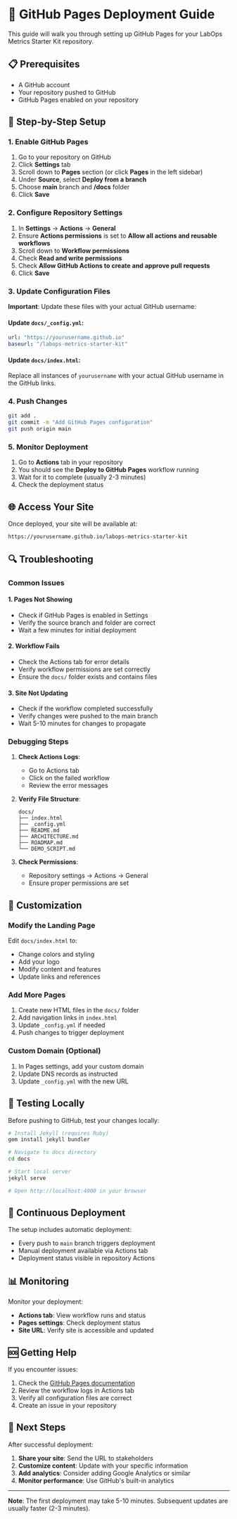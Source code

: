 # 🚀 GitHub Pages Deployment Guide

This guide will walk you through setting up GitHub Pages for your LabOps Metrics Starter Kit repository.

## 📋 Prerequisites

- A GitHub account
- Your repository pushed to GitHub
- GitHub Pages enabled on your repository

## 🔧 Step-by-Step Setup

### 1. Enable GitHub Pages

1. Go to your repository on GitHub
2. Click **Settings** tab
3. Scroll down to **Pages** section (or click **Pages** in the left sidebar)
4. Under **Source**, select **Deploy from a branch**
5. Choose **main** branch and **/docs** folder
6. Click **Save**

### 2. Configure Repository Settings

1. In **Settings** → **Actions** → **General**
2. Ensure **Actions permissions** is set to **Allow all actions and reusable workflows**
3. Scroll down to **Workflow permissions**
4. Check **Read and write permissions**
5. Check **Allow GitHub Actions to create and approve pull requests**
6. Click **Save**

### 3. Update Configuration Files

**Important**: Update these files with your actual GitHub username:

#### Update `docs/_config.yml`:
```yaml
url: "https://yourusername.github.io"
baseurl: "/labops-metrics-starter-kit"
```

#### Update `docs/index.html`:
Replace all instances of `yourusername` with your actual GitHub username in the GitHub links.

### 4. Push Changes

```bash
git add .
git commit -m "Add GitHub Pages configuration"
git push origin main
```

### 5. Monitor Deployment

1. Go to **Actions** tab in your repository
2. You should see the **Deploy to GitHub Pages** workflow running
3. Wait for it to complete (usually 2-3 minutes)
4. Check the deployment status

## 🌐 Access Your Site

Once deployed, your site will be available at:
```
https://yourusername.github.io/labops-metrics-starter-kit
```

## 🔍 Troubleshooting

### Common Issues

#### 1. Pages Not Showing
- Check if GitHub Pages is enabled in Settings
- Verify the source branch and folder are correct
- Wait a few minutes for initial deployment

#### 2. Workflow Fails
- Check the Actions tab for error details
- Verify workflow permissions are set correctly
- Ensure the `docs/` folder exists and contains files

#### 3. Site Not Updating
- Check if the workflow completed successfully
- Verify changes were pushed to the main branch
- Wait 5-10 minutes for changes to propagate

### Debugging Steps

1. **Check Actions Logs**:
   - Go to Actions tab
   - Click on the failed workflow
   - Review the error messages

2. **Verify File Structure**:
   ```
   docs/
   ├── index.html
   ├── _config.yml
   ├── README.md
   ├── ARCHITECTURE.md
   ├── ROADMAP.md
   └── DEMO_SCRIPT.md
   ```

3. **Check Permissions**:
   - Repository settings → Actions → General
   - Ensure proper permissions are set

## 🎨 Customization

### Modify the Landing Page

Edit `docs/index.html` to:
- Change colors and styling
- Add your logo
- Modify content and features
- Update links and references

### Add More Pages

1. Create new HTML files in the `docs/` folder
2. Add navigation links in `index.html`
3. Update `_config.yml` if needed
4. Push changes to trigger deployment

### Custom Domain (Optional)

1. In Pages settings, add your custom domain
2. Update DNS records as instructed
3. Update `_config.yml` with the new URL

## 📱 Testing Locally

Before pushing to GitHub, test your changes locally:

```bash
# Install Jekyll (requires Ruby)
gem install jekyll bundler

# Navigate to docs directory
cd docs

# Start local server
jekyll serve

# Open http://localhost:4000 in your browser
```

## 🔄 Continuous Deployment

The setup includes automatic deployment:
- Every push to `main` branch triggers deployment
- Manual deployment available via Actions tab
- Deployment status visible in repository Actions

## 📊 Monitoring

Monitor your deployment:
- **Actions tab**: View workflow runs and status
- **Pages settings**: Check deployment status
- **Site URL**: Verify site is accessible and updated

## 🆘 Getting Help

If you encounter issues:

1. Check the [GitHub Pages documentation](https://docs.github.com/en/pages)
2. Review the workflow logs in Actions tab
3. Verify all configuration files are correct
4. Create an issue in your repository

## 🎯 Next Steps

After successful deployment:

1. **Share your site**: Send the URL to stakeholders
2. **Customize content**: Update with your specific information
3. **Add analytics**: Consider adding Google Analytics or similar
4. **Monitor performance**: Use GitHub's built-in analytics

---

**Note**: The first deployment may take 5-10 minutes. Subsequent updates are usually faster (2-3 minutes).
